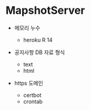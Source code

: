 # MapshotServer
- 메모리 누수
    - heroku R 14
- 공지사항 DB 자료 형식
    - text
    - html

- https 도메인
    - certbot
    - crontab